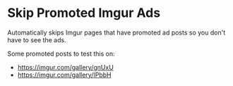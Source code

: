 # Skip Promoted Imgur Ads

Automatically skips Imgur pages that have promoted ad posts so you don't have to see the ads.

Some promoted posts to test this on:
* https://imgur.com/gallery/gnUxU
* https://imgur.com/gallery/IPbbH